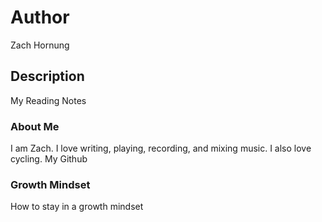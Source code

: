 # Author
Zach Hornung

## Description
My Reading Notes

### About Me
I am Zach. I love writing, playing, recording, and mixing music. I also love cycling. My Github 

### Growth Mindset
How to stay in a growth mindset
